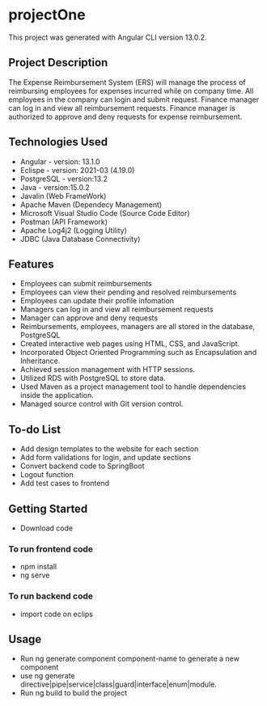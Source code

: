 # projectOne
This project was generated with Angular CLI version 13.0.2.

## Project Description

The Expense Reimbursement System (ERS) will manage the process of reimbursing employees for expenses incurred while on company time. All employees in the company can login and submit request. Finance manager can log in and view all reimbursement requests. Finance manager is authorized to approve and deny requests for expense reimbursement.

## Technologies Used
* Angular - version: 13.1.0
* Eclispe - version: 2021-03 (4.19.0)
* PostgreSQL - version:13.2
* Java - version:15.0.2
* Javalin (Web FrameWork)
* Apache Maven (Dependecy Management)
* Microsoft Visual Studio Code (Source Code Editor)
* Postman (API Framework)
* Apache Log4j2 (Logging Utility)
* JDBC (Java Database Connectivity)

## Features
* Employees can submit reimbursements 
* Employees can view their pending and resolved reimbursements
* Employees can update their profile infomation 
* Managers can log in and view all reimbursement requests
* Manager can approve and deny requests
* Reimbursements, employees, managers are all stored in the database, PostgreSQL
* Created interactive web pages using HTML, CSS, and JavaScript.
* Incorporated Object Oriented Programming such as Encapsulation and Inheritance.
* Achieved session management with HTTP sessions.
* Utilized RDS with PostgreSQL to store data.
* Used Maven as a project management tool to handle dependencies inside the application.
* Managed source control with Git version control. 

## To-do List
* Add design templates to the website for each section
* Add form validations for login, and update sections
* Convert backend code to SpringBoot
* Logout function
* Add test cases to frontend

## Getting Started
* Download code
### To run frontend code 
* npm install
* ng serve
### To run backend code
* import code on eclips

## Usage
* Run ng generate component component-name to generate a new component
* use ng generate directive|pipe|service|class|guard|interface|enum|module.
* Run ng build to build the project
